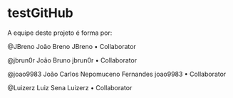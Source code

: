 # testGitHub

A equipe deste projeto é forma por:

@JBreno
João Breno
JBreno • Collaborator
 
@jbrun0r
João Bruno
jbrun0r • Collaborator
 
@joao9983
João Carlos Nepomuceno Fernandes
joao9983 • Collaborator
 
@Luizerz
Luiz Sena
Luizerz • Collaborator